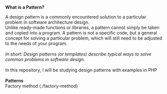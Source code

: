 <strong>What is a Pattern?</strong><br>

A design pattern is a commonly encountered solution to a particular problem in software architecture design.
<br>
Unlike ready-made functions or libraries, a pattern cannot simply be taken and copied into a program. A pattern is not a specific code, but a general concept for solving a particular problem, which will still need to be adjusted to the needs of your program.
<br><br>
<i>In short: Design patterns (or templates) describe typical ways to solve common problems in software design.</i>
<br><br>
In this repository, I will be studying design patterns with examples in PHP
<br><br>
<strong>Patterns</strong>
<br>
Factory method (./factory-method)
